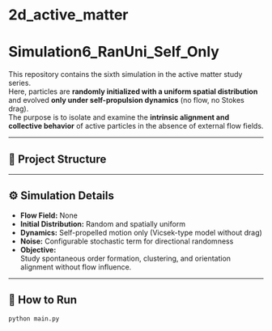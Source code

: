 # 2d_active_matter
# Simulation6_RanUni_Self_Only

This repository contains the sixth simulation 
in the active matter study series.  
Here, particles are **randomly initialized 
with a uniform spatial distribution** and 
evolved **only under self-propulsion 
dynamics** (no flow, no Stokes drag).  
The purpose is to isolate and examine 
the **intrinsic alignment and collective 
behavior** of active particles in the 
absence of external flow fields.

---

## 📁 Project Structure

---

## ⚙️ Simulation Details

- **Flow Field:** None  
- **Initial Distribution:** Random and spatially uniform  
- **Dynamics:** Self-propelled motion only (Vicsek-type model without drag)  
- **Noise:** Configurable stochastic term for directional randomness  
- **Objective:**  
  Study spontaneous order formation, clustering, and orientation alignment without flow influence.

---

## 🧠 How to Run

```bash
python main.py


